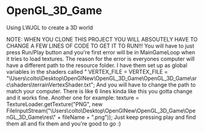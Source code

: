 # OpenGL_3D_Game
Using LWJGL to create a 3D world

NOTE: WHEN YOU CLONE THIS PROJECT YOU WILL ABSOUTELY HAVE TO CHANGE A FEW LINES OF CODE TO GET IT TO RUN!!!
You will have to just press Run/Play button and you're first error will be in MainGameLoop when it tries to load textures. The reason
for the error is everyones computer will have a different path to the resource folder. I have them set up as global variables in the shaders
called " VERTEX_FILE = VERTEX_FILE = "\\Users\\colto\\Desktop\\OpenGlNew\\OpenGL_3D_Game\\OpenGL_3D_Game\\src\\shaders\\terrainVertexShader.txt";
And you will have to change the path to match your computer. There is like 6 lines kinda like this you gotta change and it works fine.
Another one for example: texture = TextureLoader.getTexture("PNG",
                    new FileInputStream("\\Users\\colto\\Desktop\\OpenGlNew\\OpenGL_3D_Game\\OpenGL_3D_Game\\res\\" + fileName + ".png"));
Just keep pressing play and find them all and fix them and you're good to go :)
